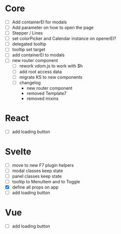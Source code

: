 # Core

- [ ] Add containerEl for modals
- [ ] Add parameter on how to open the page
- [ ] Stepper / Lines
- [ ] set colorPicker and Calendar instance on openerEl?
- [ ] delegated tooltip
- [ ] tooltip set target
- [ ] add containerEl to modals
- [ ] new router component
  - [ ] rework vdom.js to work with \$h
  - [ ] add root access data
  - [ ] migrate KS to new components
  - [ ] changelog
    - new router component
    - removed Template7
    - removed mixins

# React

- [ ] add loading button

# Svelte

- [ ] move to new F7 plugin helpers
- [ ] modal classes keep state
- [ ] panel classes keep state
- [ ] tooltip to MenuItem and to Toggle
- [x] define all props on app
- [ ] add loading button

# Vue

- [ ] add loading button
